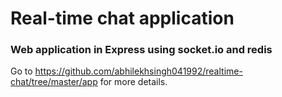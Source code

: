 # Real-time chat application

### Web application in Express using socket.io and redis

Go to https://github.com/abhilekhsingh041992/realtime-chat/tree/master/app for more details.

